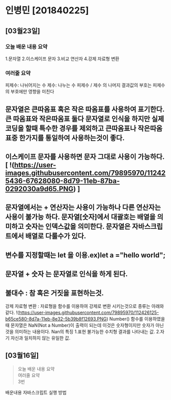 # 인병민 [201840225]

## [03월23일]
### 오늘 배운 내용 요약
1.문자열
2.이스케이프 문자
3.비교 연산자
4.강제 자료형 변환
### 여러줄 요약
피제수: 나뉘어지는 수
제수: 나누는 수
피제수 / 제수 의 나머지 결과값의 부호는 피제수의 부호에만 영향을 미친다

문자열은 큰따옴표 혹은 작은 따옴표를 사용하여 표기한다.
큰 따옴표와 작은따옴표 둘다 문자열로 인식을 하지만 실제 코딩을 할때 특수한 경우를 제외하고 큰따옴표나 작은따옴표중 한가지를 통일하여 사용하는것이 좋다.
---------------------------------------------------
이스케이프 문자를 사용하면 문자 그대로 사용이 가능하다.
[
!(https://user-images.githubusercontent.com/79895970/112425436-67628080-8d79-11eb-87ba-0292030a9d65.PNG)
]
-----------------------------------------------------------
문자열에서는 + 연산자는 사용이 가능하나 다른 연산자는 사용이 불가능 하다.
문자열[숫자]에서 대괄호는 배열을 의미하고 숫자는 인덱스값을 의미한다.
문자열은 자바스크립트에서 배열로 다룰수가 있다.
-----------------------------------------------------------
변수를 지정할때는 let 을 이용.ex)let a ="hello world";
----------------------------------------------------------
문자열 + 숫자 는 문자열로 인식을 하게 된다.
----------------------------------------------------------
불대수 : 참 혹은 거짓을 표현하는것.
---------------------------------------------------------
강제 자료형 변환 : 자료형을 함수를 이용하여 강제로 변환 시키는것으로 종류는 아래와 같다.
!(https://user-images.githubusercontent.com/79895970/112426125-b65ce580-8d7a-11eb-8e32-5b39b8f12693.PNG)
Number() 함수를 이용하였을때 문자열은 NaN(Not a Number)이 출력이 되는데 이것은
숫자형이지만 숫자가 아닌것을 의미하는 내용이다.
Nan의 특징
1.표현 불가능한 수치형 결과를 나타내는 값.
2.자기 자신과 일치하지 않는 유일한 값.
## [03월16일]
 > 오늘 배운 내용 요약<br />
 > 여러줄 요약<br>
 > 3번
 
배운내용
자바스크립트 실행 방법
